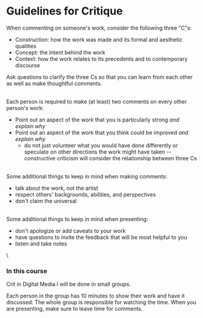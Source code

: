 # Guidelines for Critique

When commenting on someone's work, consider the following three "C"s:
- Construction: how the work was made and its formal and aesthetic qualities
- Concept: the intent behind the work
- Context: how the work relates to its precedents and to contemporary discourse

Ask questions to clarify the three Cs so that you can learn from each other as well as make thoughtful comments.

\
Each person is required to make (at least) two comments on every other person's work:
- Point out an aspect of the work that you is particularly strong _and explain why_
- Point out an aspect of the work that you think could be improved _and explain why_
    + do not just volunteer what you would have done differently or speculate on other directions the work might have taken -- constructive criticism will consider the relationship between three Cs

\
Some additional things to keep in mind when making comments:
- talk about the work, not the artist
- respect others' backgrounds, abilities, and perspectives
- don't claim the universal

\
Some additional things to keep in mind when presenting:
- don't apologize or add caveats to your work
- have questions to invite the feedback that will be most helpful to you
- listen and take notes

\

### In this course

Crit in Digital Media I will be done in small groups.

Each person in the group has 10 minutes to show their work and have it discussed. The whole group is responsible for watching the time. When you are presenting, make sure to leave time for comments.
